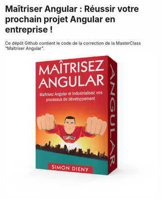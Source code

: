 # Maîtriser Angular : Réussir votre prochain projet Angular en entreprise !

Ce dépôt Github contient le code de la correction de la MasterClass "Maîtriser Angular".

<img src="./master-angular.png"/>
